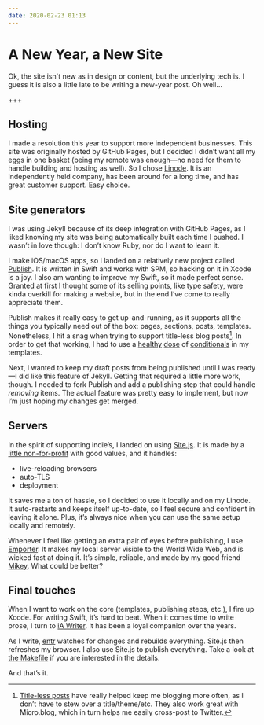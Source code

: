```yaml
---
date: 2020-02-23 01:13
---
```


# A New Year, a New Site

Ok, the site isn't new as in design or content, but the underlying tech is. I guess it is also a little late to be writing a new-year post. Oh well…

+++

## Hosting

I made a resolution this year to support more independent businesses. This site was originally hosted by GitHub Pages, but I decided I didn’t want all my eggs in one basket (being my remote was enough—no need for them to handle building and hosting as well). So I chose [Linode](https://www.linode.com/company/about/). It is an independently held company, has been around for a long time, and has great customer support. Easy choice.

## Site generators

I was using Jekyll because of its deep integration with GitHub Pages, as I liked knowing my site was being automatically built each time I pushed. I wasn’t in love though: I don’t know Ruby, nor do I want to learn it.

I make iOS/macOS apps, so I landed on a relatively new project called [Publish](https://github.com/JohnSundell/Publish). It is written in Swift and works with SPM, so hacking on it in Xcode is a joy. I also am wanting to improve my Swift, so it made perfect sense. Granted at first I thought some of its selling points, like type safety, were kinda overkill for making a website, but in the end I’ve come to really appreciate them.

Publish makes it really easy to get up-and-running, as it supports all the things you typically need out of the box: pages, sections, posts, templates. Nonetheless, I hit a snag when trying to support title-less blog posts[^1]. In order to get that working, I had to use a [healthy](https://github.com/peteschaffner/peteschaffner.com/blob/master/Sources/PeteSchaffner/Theme/Layout.swift#L28) [dose](https://github.com/peteschaffner/peteschaffner.com/blob/master/Sources/PeteSchaffner/Theme/Theme.swift#L27) of [conditionals](https://github.com/peteschaffner/peteschaffner.com/blob/master/Sources/PeteSchaffner/Theme/Theme.swift#L67) in my templates.

[^1]: [Title-less posts](https://manton.micro.blog/2014/09/15/defining-a-microblog.html) have really helped keep me blogging more often, as I don’t have to stew over a title/theme/etc. They also work great with Micro.blog, which in turn helps me easily cross-post to Twitter.

Next, I wanted to keep my draft posts from being published until I was ready—I did like this feature of Jekyll. Getting that required a little more work, though. I needed to fork Publish and add a publishing step that could handle *removing* items. The actual feature was pretty easy to implement, but now I’m just hoping my changes get merged.

## Servers

In the spirit of supporting indie’s, I landed on using [Site.js](https://sitejs.org). It is made by a [little non-for-profit](https://small-tech.org) with good values, and it handles:

- live-reloading browsers
- auto-TLS
- deployment

It saves me a ton of hassle, so I decided to use it locally and on my Linode. It auto-restarts and keeps itself up-to-date, so I feel secure and confident in leaving it alone. Plus, it’s always nice when you can use the same setup locally and remotely.

Whenever I feel like getting an extra pair of eyes before publishing, I use [Emporter](https://emporter.app). It makes my local server visible to the World Wide Web, and is wicked fast at doing it. It’s simple, reliable, and made by my good friend [Mikey](https://youngdynasty.net). What could be better?

## Final touches

When I want to work on the core (templates, publishing steps, etc.), I fire up Xcode. For writing Swift, it’s hard to beat. When it comes time to write prose, I turn to [iA Writer](https://ia.net/writer). It has been a loyal companion over the years.

As I write, [entr](https://github.com/eradman/entr) watches for changes and rebuilds everything. Site.js then refreshes my browser. I also use Site.js to publish everything. Take a look at [the Makefile](https://github.com/peteschaffner/peteschaffner.com/blob/master/Makefile) if you are interested in the details.

And that’s it.
